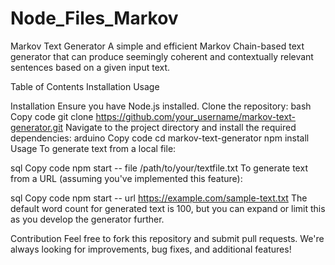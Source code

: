 # Node_Files_Markov
Markov Text Generator
A simple and efficient Markov Chain-based text generator that can produce seemingly coherent and contextually relevant sentences based on a given input text.

Table of Contents
Installation
Usage


Installation
Ensure you have Node.js installed.
Clone the repository:
bash
Copy code
git clone https://github.com/your_username/markov-text-generator.git
Navigate to the project directory and install the required dependencies:
arduino
Copy code
cd markov-text-generator
npm install
Usage
To generate text from a local file:

sql
Copy code
npm start -- file /path/to/your/textfile.txt
To generate text from a URL (assuming you've implemented this feature):

sql
Copy code
npm start -- url https://example.com/sample-text.txt
The default word count for generated text is 100, but you can expand or limit this as you develop the generator further.

Contribution
Feel free to fork this repository and submit pull requests. We're always looking for improvements, bug fixes, and additional features!

